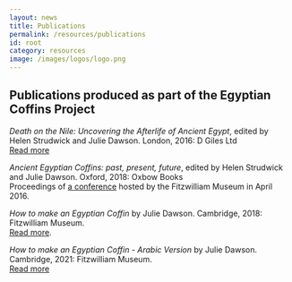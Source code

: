 ```yaml
---
layout: news
title: Publications
permalink: /resources/publications
id: root
category: resources
image: /images/logos/logo.png
---
```


## Publications produced as part of the Egyptian Coffins Project

*Death on the Nile: Uncovering the Afterlife of Ancient Egypt*, edited by Helen Strudwick and Julie Dawson. London, 2016: D Giles Ltd <br>
<a href="{{ https://egyptiancoffins.org/deathonthenile/catalogue/ }}" class="btn btn-dark">Read more</a>

*Ancient Egyptian Coffins: past, present, future*, edited by Helen Strudwick and Julie Dawson. Oxford, 2018: Oxbow Books <br>
Proceedings of [a conference](https://egyptiancoffins.org/deathonthenile/conference/) hosted by the Fitzwilliam Museum 
in April 2016.

*How to make an Egyptian Coffin* by Julie Dawson. Cambridge, 2018: Fitzwilliam Museum. <br> 
<a href="{{ https://egyptiancoffins.org/news/how-to-make-an-egyptian-coffin }}" class="btn btn-dark">Read more</a>.

*How to make an Egyptian Coffin - Arabic Version* by Julie Dawson. Cambridge, 2021: Fitzwilliam Museum. <br>
<a href="{{ https://egyptiancoffins.org/news/how-to-make-an-egyptian-coffin-Arabic) }}" class="btn btn-dark">Read more</a>
